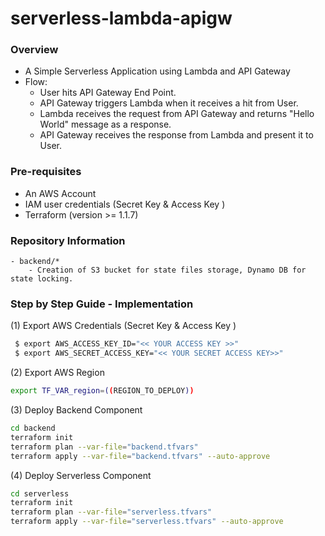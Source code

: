 # serverless-lambda-apigw
### Overview

- A Simple Serverless Application using Lambda and API Gateway
- Flow:
    - User hits API Gateway End Point.
    - API Gateway triggers Lambda when it receives a hit from User.
    - Lambda receives the request from API Gateway and returns "Hello World" message as a response.
    - API Gateway receives the response from Lambda and present it to User. 


### Pre-requisites 

- An AWS Account 
- IAM user credentials (Secret Key & Access Key )
- Terraform (version >= 1.1.7)

### Repository Information
```
- backend/*
    - Creation of S3 bucket for state files storage, Dynamo DB for state locking.
```
### Step by Step Guide - Implementation

(1) Export AWS Credentials (Secret Key & Access Key )
```bash
 $ export AWS_ACCESS_KEY_ID="<< YOUR ACCESS KEY >>"
 $ export AWS_SECRET_ACCESS_KEY="<< YOUR SECRET ACCESS KEY>>"
 ```

 (2) Export AWS Region 
 ```bash
 export TF_VAR_region=((REGION_TO_DEPLOY))
```

 (3) Deploy Backend Component
 ```bash
 cd backend
 terraform init
 terraform plan --var-file="backend.tfvars"
 terraform apply --var-file="backend.tfvars" --auto-approve
 ```

 (4) Deploy Serverless Component
 ```bash
 cd serverless
 terraform init
 terraform plan --var-file="serverless.tfvars"
 terraform apply --var-file="serverless.tfvars" --auto-approve
 ```